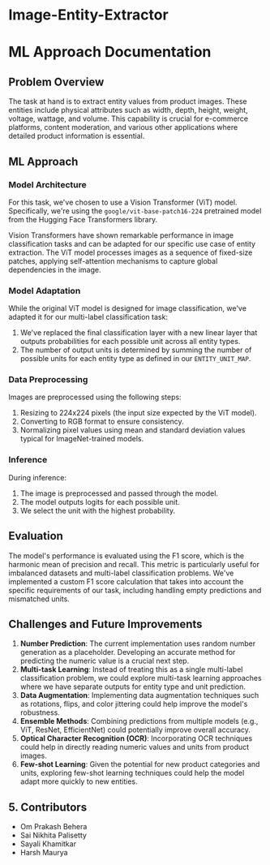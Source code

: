 # Image-Entity-Extractor
# ML Approach Documentation

## Problem Overview

The task at hand is to extract entity values from product images. These entities include physical attributes such as width, depth, height, weight, voltage, wattage, and volume. This capability is crucial for e-commerce platforms, content moderation, and various other applications where detailed product information is essential.

## ML Approach

### Model Architecture

For this task, we've chosen to use a Vision Transformer (ViT) model. Specifically, we're using the `google/vit-base-patch16-224` pretrained model from the Hugging Face Transformers library.

Vision Transformers have shown remarkable performance in image classification tasks and can be adapted for our specific use case of entity extraction. The ViT model processes images as a sequence of fixed-size patches, applying self-attention mechanisms to capture global dependencies in the image.

### Model Adaptation

While the original ViT model is designed for image classification, we've adapted it for our multi-label classification task:

1. We've replaced the final classification layer with a new linear layer that outputs probabilities for each possible unit across all entity types.
2. The number of output units is determined by summing the number of possible units for each entity type as defined in our `ENTITY_UNIT_MAP`.

### Data Preprocessing

Images are preprocessed using the following steps:

1. Resizing to 224x224 pixels (the input size expected by the ViT model).
2. Converting to RGB format to ensure consistency.
3. Normalizing pixel values using mean and standard deviation values typical for ImageNet-trained models.

### Inference

During inference:
1. The image is preprocessed and passed through the model.
2. The model outputs logits for each possible unit.
3. We select the unit with the highest probability.

## Evaluation

The model's performance is evaluated using the F1 score, which is the harmonic mean of precision and recall. This metric is particularly useful for imbalanced datasets and multi-label classification problems.
We've implemented a custom F1 score calculation that takes into account the specific requirements of our task, including handling empty predictions and mismatched units.

## Challenges and Future Improvements

1. **Number Prediction**: The current implementation uses random number generation as a placeholder. Developing an accurate method for predicting the numeric value is a crucial next step.
2. **Multi-task Learning**: Instead of treating this as a single multi-label classification problem, we could explore multi-task learning approaches where we have separate outputs for entity type and unit prediction.
3. **Data Augmentation**: Implementing data augmentation techniques such as rotations, flips, and color jittering could help improve the model's robustness.
4. **Ensemble Methods**: Combining predictions from multiple models (e.g., ViT, ResNet, EfficientNet) could potentially improve overall accuracy.
5. **Optical Character Recognition (OCR)**: Incorporating OCR techniques could help in directly reading numeric values and units from product images.
6. **Few-shot Learning**: Given the potential for new product categories and units, exploring few-shot learning techniques could help the model adapt more quickly to new entities.

## 5. Contributors
- Om Prakash Behera
- Sai Nikhita Palisetty
- Sayali Khamitkar
- Harsh Maurya
